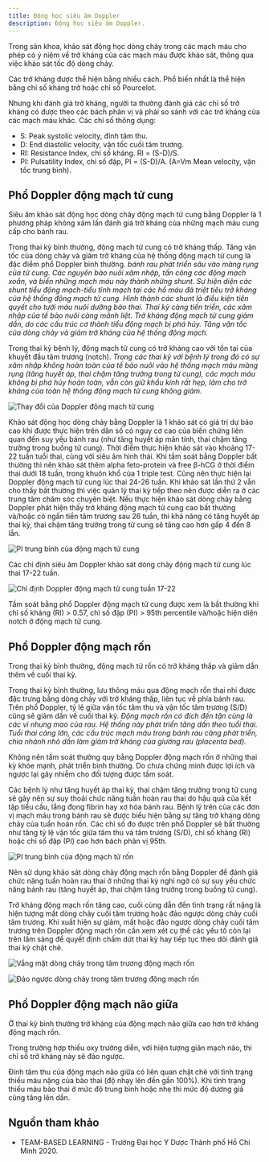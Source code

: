 ```yaml
---
title: Động học siêu âm Doppler
description: Động học siêu âm Doppler.
---
```


Trong sản khoa, khảo sát động học dòng chảy trong các mạch máu cho phép có ý niệm về trở kháng của các mạch máu được khảo sát, thông qua việc khảo sát tốc độ dòng chảy.

Các trở kháng được thể hiện bằng nhiều cách. Phổ biến nhất là thể hiện bằng chỉ số kháng trở hoặc chỉ số Pourcelot.

Nhưng khi đánh giá trở kháng, người ta thường đánh giá các chỉ số trở kháng có được theo các bách phân vị và phải so sánh với các trở kháng của các mạch máu khác. Các chỉ số thông dụng:

- S: Peak systolic velocity, đỉnh tâm thu.
- D: End diastolic velocity, vận tốc cuối tâm trương.
- RI: Resistance Index, chỉ số kháng. RI = (S-D)/S.
- PI: Pulsatility Index, chỉ số đập, PI = (S-D)/A. (A=Vm Mean velocity, vận tốc trung bình).

## Phổ Doppler động mạch tử cung

Siêu âm khảo sát động học dòng chảy động mạch tử cung bằng Doppler là 1 phương pháp không xâm lấn đánh giá trở kháng của những mạch máu cung cấp cho bánh rau.

Trong thai kỳ bình thường, động mạch tử cung có trở kháng thấp. Tăng vận tốc của dòng chảy và giảm trở kháng của hệ thống động mạch tử cung là đặc điểm phổ Doppler bình thường. _bánh rau phát triển sâu vào màng rụng của tử cung. Các nguyên bào nuôi xâm nhập, tấn công các động mạch xoắn, và biến những mạch máu này thành những shunt. Sự hiện diện các shunt tiểu động mạch-tiểu tĩnh mạch tại các hồ máu đã triệt tiêu trở kháng của hệ thống động mạch tử cung. Hình thành các shunt là điều kiện tiên quyết cho tưới máu nuôi dưỡng bào thai. Thai kỳ càng tiến triển, các xâm nhập của tế bào nuôi càng mãnh liệt. Trở kháng động mạch tử cung giảm dần, do các cấu trúc cơ thành tiểu động mạch bị phá hủy. Tăng vận tốc của dòng chảy và giảm trở kháng của hệ thống động mạch._

Trong thai kỳ bệnh lý, động mạch tử cung có trở kháng cao với tồn tại của khuyết đầu tâm trương (notch). _Trong các thai kỳ với bệnh lý trong đó có sự xâm nhập không hoàn toàn của tế bào nuôi vào hệ thống mạch máu màng rụng (tăng huyết áp, thai chậm tăng trưởng trong tử cung), các mạch máu không bị phá hủy hoàn toàn, vẫn còn giữ khẩu kính rất hẹp, làm cho trở kháng của toàn hệ thống động mạch tử cung không giảm._

![Thay đổi của Doppler động mạch tử cung](../../../assets/san-khoa/dong-hoc-sieu-am-doppler/thay-doi-doppler-dong-mach-tu-cung.png)

Khảo sát động học dòng chảy bằng Doppler là 1 khảo sát có giá trị dự báo cao khi được thực hiện trên dân số có nguy cơ cao của biến chứng liên quan đến suy yếu bánh rau (như tăng huyết áp mãn tính, thai chậm tăng trưởng trong buồng tử cung). Thời điểm thực hiện khảo sát vào khoảng 17-22 tuần tuổi thai, cùng với siêu âm hình thái. Khi tầm soát bằng Doppler bất thường thì nên khảo sát thêm alpha feto-protein và free β-hCG ở thời điểm thai dưới 18 tuần, trong khuôn khổ của 1 triple test. Cũng nên thực hiện lại Doppler động mạch tử cung lúc thai 24-26 tuần. Khi khảo sát lần thứ 2 vẫn cho thấy bất thường thì việc quản lý thai kỳ tiếp theo nên được diễn ra ở các trung tâm chăm sóc chuyên biệt. Nếu thực hiện khảo sát dòng chảy bằng Doppler phát hiện thấy trở kháng động mạch tử cung cao bất thường và/hoặc có ngấn tiền tâm trương sau 26 tuần, thì khả năng có tăng huyết áp thai kỳ, thai chậm tăng trưởng trong tử cung sẽ tăng cao hơn gấp 4 đến 8 lần.

![PI trung bình của động mạch tử cung](../../../assets/san-khoa/dong-hoc-sieu-am-doppler/pi-trung-binh-cua-dong-mach-tu-cung.png)

Các chỉ định siêu âm Doppler khảo sát dòng chảy động mạch tử cung lúc thai 17-22 tuần.

![Chỉ định Doppler động mạch tử cung tuần 17-22](../../../assets/san-khoa/dong-hoc-sieu-am-doppler/chi-dinh-doppler-dong-mach-tu-cung-tuan-17-22.png)

Tầm soát bằng phổ Doppler động mạch tử cung được xem là bất thường khi chỉ số kháng (RI) > 0.57, chỉ số đập (PI) > 95th percentile và/hoặc hiện diện notch ở động mạch tử cung.

## Phổ Doppler động mạch rốn

Trong thai kỳ bình thường, động mạch tử rốn có trở kháng thấp và giảm dần thêm về cuối thai kỳ.

Trong thai kỳ bình thường, lưu thông máu qua động mạch rốn thai nhi được đặc trưng bằng dòng chảy với trở kháng thấp, liên tục về phía bánh rau. Trên phổ Doppler, tỷ lệ giữa vận tốc tâm thu và vận tốc tâm trương (S/D) cũng sẽ giảm dần về cuối thai kỳ. _Động mạch rốn có đích đến tận cùng là các vi nhung mao của rau. Hệ thống này phát triển tăng dần theo tuổi thai. Tuổi thai càng lớn, các cấu trúc mạch máu trong bánh rau càng phát triển, chia nhánh nhỏ dần làm giảm trở kháng của giường rau (placenta bed)._

Không nên tầm soát thường quy bằng Doppler động mạch rốn ở những thai kỳ khỏe mạnh, phát triển bình thường. Do chưa chứng minh được lợi ích và ngược lại gây nhiễm cho đối tượng được tầm soát.

Các bệnh lý như tăng huyết áp thai kỳ, thai chậm tăng trưởng trong tử cung sẽ gây nên sự suy thoái chức năng
tuần hoàn rau thai do hậu quả của kết tập tiểu cầu, lắng đọng fibrin hay xơ hóa bánh rau. Bệnh lý trên của các đơn vị mạch máu trong bánh rau sẽ được biểu hiện bằng sự tăng trở kháng dòng chảy của tuần hoàn rốn. Các chỉ số đo được trên phổ Doppler sẽ bất thường như tăng tỷ lệ vận tốc giữa tâm thu và tâm trương (S/D), chỉ số kháng (RI) hoặc chỉ số đập (PI) cao hơn bách phân vị 95th.

![PI trung bình của động mạch tử rốn](../../../assets/san-khoa/dong-hoc-sieu-am-doppler/pi-trung-binh-cua-dong-mach-ron.png)

Nên sử dụng khảo sát dòng chảy động mạch rốn bằng Doppler để đánh giá chức năng tuần hoàn rau thai ở những thai kỳ nghi ngờ có sự suy yếu chức năng bánh rau (tăng huyết áp, thai chậm tăng trưởng trong buồng tử cung).

Trở kháng động mạch rốn tăng cao, cuối cùng dẫn đến tình trạng rất nặng là hiện tượng mất dòng chảy cuối tâm trương hoặc đảo ngược dòng chảy cuối tâm trương. Khi xuất hiện sự giảm, mất hoặc đảo ngược dòng chảy cuối tâm trương trên Doppler động mạch rốn cần xem xét cụ thể các yếu tố còn lại trên lâm sàng để quyết định chấm dứt thai kỳ hay tiếp tục theo dõi đánh giá thai kỳ chặt chẽ.

![Vắng mặt dòng chảy trong tâm trương động mạch rốn](../../../assets/san-khoa/dong-hoc-sieu-am-doppler/vang-mat-dong-chay-trong-tam-truong-dong-mach-ron.png)

![Đảo ngược dòng chảy trong tâm trương động mạch rốn](../../../assets/san-khoa/dong-hoc-sieu-am-doppler/dao-nguoc-dong-chay-trong-tam-truong-dong-mach-ron.png)

## Phổ Doppler động mạch não giữa

Ở thai kỳ bình thường trở kháng của động mạch não giữa cao hơn trở kháng động mạch rốn.

Trong trường hợp thiếu oxy trường diễn, với hiện tượng giãn mạch não, thì chỉ số trở kháng này sẽ đảo ngược.

Đỉnh tâm thu của động mạch não giữa có liên quan chặt chẽ với tình trạng thiếu máu nặng của bào thai (độ nhạy lên đến gần 100%). Khi tình trạng thiếu máu bào thai ở mức độ trung bình hoặc nhẹ thì mức độ dương giả cũng tăng lên dần.

## Nguồn tham khảo

- TEAM-BASED LEARNING - Trường Đại học Y Dược Thành phố Hồ Chí Minh 2020.

